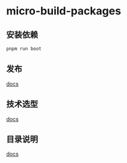 # micro-build-packages

## 安装依赖

```bash
pnpm run boot
```

## 发布

[docs](./docs/monorepo%20-%20pnpm.md)

## 技术选型

[docs](./docs/selection.md)

## 目录说明

[docs](./docs/结构说明.md)
